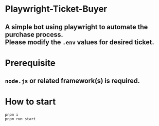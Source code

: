 # Playwright-Ticket-Buyer

A simple bot using playwright to automate the purchase process.\
Please modify the `.env` values for desired ticket.
---
# Prerequisite

`node.js` or related framework(s) is required.
---
# How to start

```shell
pnpm i
pnpm run start
```